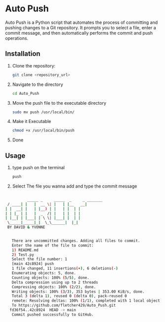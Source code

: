 # Auto Push

Auto Push is a Python script that automates the process of committing and pushing changes to a Git repository. It prompts you to select a file, enter a commit message, and then automatically performs the commit and push operations.

## Installation

1. Clone the repository:

   ```bash
   git clone <repository_url>
2. Navigate to the directory

    ```bash
    cd Auto_Push

3. Move the push file to the executable directory

    ```bash
    sudo mv push /usr/local/bin/

4. Make it Executable

    ```bash
    chmod +x /usr/local/bin/push

5. Done

## Usage

1. type push on the terminal

    ```bash
    push

2. Select The file you wanna add and type the commit message

 ```bash

           _____ _     _____  _     _ _______ 
  / ____| |   |  __ \| |   | |__   __|
 | |  __| |   | |__) | |   | |  | |   
 | | |_ | |   |  _  /| |   | |  | |   
 | |__| | |___| | \ \| |___| |  | |   
  \_____|_____|_|  \_\______|  |_|   
  BY DAVID & YVONNE
                                             

    There are uncommitted changes. Adding all files to commit.
    Enter the name of the file to commit:
    1) README.md
    2) Test.py
    Select the file number: 1
    [main 42c8924] push
    1 file changed, 11 insertions(+), 6 deletions(-)
    Enumerating objects: 5, done.
    Counting objects: 100% (5/5), done.
    Delta compression using up to 2 threads
    Compressing objects: 100% (2/2), done.
    Writing objects: 100% (3/3), 353 bytes | 353.00 KiB/s, done.
    Total 3 (delta 1), reused 0 (delta 0), pack-reused 0
    remote: Resolving deltas: 100% (1/1), completed with 1 local object.
    To https://github.com/fletcher429/Auto_Push.git
   fd36f54..42c8924  HEAD -> main
    Commit pushed successfully to GitHub.

 

    
